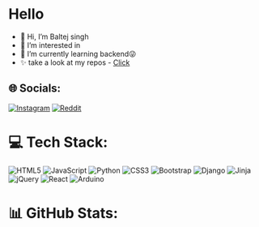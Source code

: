 # Hello
- 👋 Hi, I’m Baltej singh
- 👀 I’m interested in 
- 🌱 I’m currently learning backend😜
- ✨ take a look at my repos - [Click](https://github.com/baltej223?tab=repositories)
<!---
baltej223/baltej223 is a ✨ special ✨ repository because its `README.md` (this file) appears on your GitHub profile.
You can click the Preview link to take a look at your changes.
--->

## 🌐 Socials:
[![Instagram](https://img.shields.io/badge/Instagram-%23E4405F.svg?logo=Instagram&logoColor=white)](https://instagram.com/baltej_223) [![Reddit](https://img.shields.io/badge/Reddit-%23FF4500.svg?logo=Reddit&logoColor=white)](https://reddit.com/user/baltej21) 

# 💻 Tech Stack:
![HTML5](https://img.shields.io/badge/html5-%23E34F26.svg?style=for-the-badge&logo=html5&logoColor=white) ![JavaScript](https://img.shields.io/badge/javascript-%23323330.svg?style=for-the-badge&logo=javascript&logoColor=%23F7DF1E) ![Python](https://img.shields.io/badge/python-3670A0?style=for-the-badge&logo=python&logoColor=ffdd54) ![CSS3](https://img.shields.io/badge/css3-%231572B6.svg?style=for-the-badge&logo=css3&logoColor=white) ![Bootstrap](https://img.shields.io/badge/bootstrap-%238511FA.svg?style=for-the-badge&logo=bootstrap&logoColor=white) ![Django](https://img.shields.io/badge/django-%23092E20.svg?style=for-the-badge&logo=django&logoColor=white) ![Jinja](https://img.shields.io/badge/jinja-white.svg?style=for-the-badge&logo=jinja&logoColor=black) ![jQuery](https://img.shields.io/badge/jquery-%230769AD.svg?style=for-the-badge&logo=jquery&logoColor=white) ![React](https://img.shields.io/badge/react-%2320232a.svg?style=for-the-badge&logo=react&logoColor=%2361DAFB) ![Arduino](https://img.shields.io/badge/-Arduino-00979D?style=for-the-badge&logo=Arduino&logoColor=white)
# 📊 GitHub Stats:
<!--
![](https://github-readme-stats.vercel.app/api?username=baltej223&theme=dark&hide_border=false&include_all_commits=false&count_private=false)<br/>

![](https://github-readme-streak-stats.herokuapp.com/?user=baltej223&theme=dark&hide_border=false)<br/>
![](https://github-readme-stats.vercel.app/api/top-langs/?username=baltej223&theme=dark&hide_border=false&include_all_commits=false&count_private=false&layout=compact)



## 🏆 GitHub Trophies
![](https://github-profile-trophy.vercel.app/?username=baltej223&theme=onedark&no-frame=false&no-bg=false&margin-w=4)
